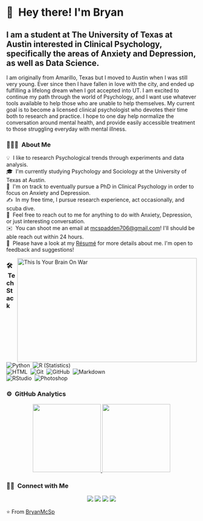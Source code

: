 # 👋 &nbsp;Hey there! I'm Bryan

## I am a student at The University of Texas at Austin interested in Clinical Psychology, specifically the areas of Anxiety and Depression, as well as Data Science. 

I am originally from Amarillo, Texas but I moved to Austin when I was still very young. Ever since then I have fallen in love with the city, and ended up fulfilling a lifelong dream when I got accepted into UT. I am excited to continue my path through the world of Psychology, and I want use whatever tools available to help those who are unable to help themselves. My current goal is to become a licensed clinical psychologist who devotes their time both to research and practice. I hope to one day help normalize the conversation around mental health, and provide easily accessible treatment to those struggling everyday with mental illness. 

### 👨🏻‍💻 &nbsp;About Me

💡 &nbsp;I like to research Psychological trends through experiments and data analysis.\
🎓 &nbsp;I'm currently studying Psychology and Sociology at the University of Texas at Austin.\
🌱 &nbsp;I'm on track to eventually pursue a PhD in Clinical Psychology in order to focus on Anxiety and Depression.\
✍️ &nbsp;In my free time, I pursue research experience, act occasionally, and scuba dive.\
💬 &nbsp;Feel free to reach out to me for anything to do with Anxiety, Depression, or just interesting conversation.\
✉️ &nbsp;You can shoot me an email at mcspadden706@gmail.com! I'll should be able reach out within 24 hours.\
📄 &nbsp;Please have a look at my [Résumé](https://drive.google.com/file/d/1H5j6G9moyJsu2_NZgwPk3Np1XwaK3Osb/view?usp=sharing) for more details about me. I'm open to feedback and suggestions!

<img alt="This Is Your Brain On War" src="https://taskandpurpose.com/app/uploads/2020/11/image-placeholder-title-295.gif" align="right" width ="475" height ="275"/>

### 🛠 &nbsp;Tech Stack

![Python](https://img.shields.io/badge/-Python-333333?style=flat&logo=python)&nbsp;
![R (Statistics)](https://img.shields.io/badge/-R-333333?style=flat&logo=R&logoColor=276DC3)\
![HTML](https://img.shields.io/badge/-HTML-333333?style=flat&logo=HTML5)&nbsp;
![Git](https://img.shields.io/badge/-Git-333333?style=flat&logo=git)&nbsp;
![GitHub](https://img.shields.io/badge/-GitHub-333333?style=flat&logo=github)&nbsp;
![Markdown](https://img.shields.io/badge/-Markdown-333333?style=flat&logo=markdown)\
![RStudio](https://img.shields.io/badge/-RStudio-333333?style=flat&logo=rstudio)&nbsp;
![Photoshop](https://img.shields.io/badge/-Photoshop-333333?style=flat&logo=adobe-photoshop)&nbsp;

### ⚙️ &nbsp;GitHub Analytics

<p align="center">
<a href="https://github.com/BryanMcSp">
  <img height="180em" src="https://github-readme-stats-eight-theta.vercel.app/api?username=BryanMcSp&show_icons=true&theme=vue-dark&include_all_commits=true&count_private=true" />
  <img height="180em" src="https://github-readme-stats-eight-theta.vercel.app/api/top-langs/?username=BryanMcSp&layout=compact&exclude_lang=java+r&theme=vue-dark" />
</a>
</p>

### 🤝🏻 &nbsp;Connect with Me

<p align="center">
<a href=https://www.linkedin.com/in/bryan-mcspadden-b91b63173/><img src="https://img.shields.io/badge/-BryanMcSpadden-0077B5?style=flat-square&logo=Linkedin&logoColor=white"/></a>
<a href="mailto:mcspadden706@gmail.com"><img src="https://img.shields.io/badge/-mcspadden706@gmail.com-D14836?style=flat-square&logo=Gmail&logoColor=white"/></a>
<a href="https://instagram.com/andrewbryanryan"><img src="https://img.shields.io/badge/-@andrewbryanryan-E4405F?style=flat-square&logo=Instagram&logoColor=white"/></a>
<a href="https://facebook.com/BryanMcSp"><img src="https://img.shields.io/badge/-@BryanMcSp-1877F2?style=flat-square&logo=Facebook&logoColor=white"/></a>


⭐️ From [BryanMcSp](https://github.com/BryanMcSp)

